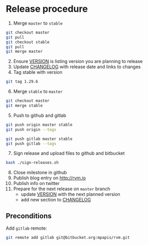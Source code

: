 # Release procedure

1. Merge `master` to `stable`

```bash
git checkout master
git pull
git checkout stable
git pull
git merge master
```

2. Ensure [VERSION](VERSION) is listing version you are planning to release
3. Update [CHANGELOG](CHANGELOG.md) with release date and links to changes
4. Tag stable with version

```bash
git tag 1.29.6
```

6. Merge `stable` to `master`

```bash
git checkout master
git merge stable
```

5. Push to github and gitlab

```bash
git push origin master stable
git push origin --tags

git push gitlab master stable
git push gitlab --tags
```

7. Sign release and upload files to github and bitbucket

```bash
bash ./sign-releases.sh
```

8. Close milestone in github
9. Publish blog entry on http://rvm.io
10. Publish info on twitter
11. Prepare for the next release on `master` branch
    * update [VERSION](VERSION) with the next planned version
    * add new section to [CHANGELOG](CHANGELOG.md)

## Preconditions

Add `gitlab` remote:

```bash
git remote add gitlab git@bitbucket.org:mpapis/rvm.git
```
